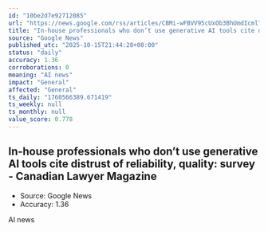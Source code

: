 ```yaml
---
id: "10be2d7e92712085"
url: "https://news.google.com/rss/articles/CBMi-wFBVV95cUxOb3BhUmdIcmlTREgwMHdBQjZfS2FWTEpacEdWVF80OUo2WXVOX3BCdjd0V21MYUlXWW53UzJuV01saE9ZelV6TXNGUzR5dERvdUZoc2hqTm5Oa0pESnlzWDlrSGJjdEw3X1RGeGtMUmlCR1RheG5HLTN5V2xhSmhTSkRITVlCellON2kydWRYazZJYkdRMmlyQUdVblJpUzRTaE40ejluSEdiMUxvOGh2VGY0a0NITGlKMkdCdGZGWUNkQUU2QW9MVzllWUhKOVdKVHluaHVsLTk3eTBDcFZ5aUlUWTFoY0xYTndsMlJ5LUNKNmcwNndPWEpfUQ?oc=5"
title: "In-house professionals who don’t use generative AI tools cite distrust of reliability, quality: survey - Canadian Lawyer Magazine"
source: "Google News"
published_utc: "2025-10-15T21:44:28+00:00"
status: "daily"
accuracy: 1.36
corroborations: 0
meaning: "AI news"
impact: "General"
affected: "General"
ts_daily: "1760566389.671419"
ts_weekly: null
ts_monthly: null
value_score: 0.778
---
```

## In-house professionals who don’t use generative AI tools cite distrust of reliability, quality: survey - Canadian Lawyer Magazine

- Source: Google News
- Accuracy: 1.36

AI news
